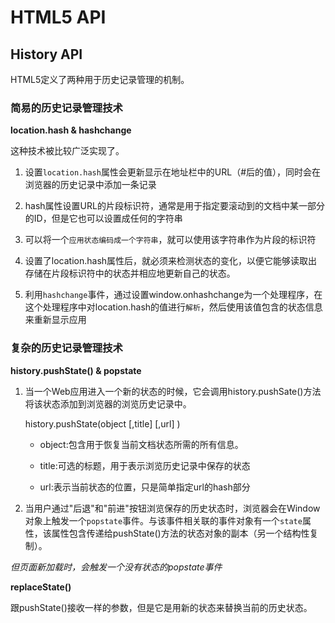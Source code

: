 # HTML5 API

## History API

HTML5定义了两种用于历史记录管理的机制。

### 简易的历史记录管理技术

**location.hash & hashchange**

这种技术被比较广泛实现了。

1. 设置`location.hash`属性会更新显示在地址栏中的URL（#后的值），同时会在浏览器的历史记录中添加一条记录

2. hash属性设置URL的片段标识符，通常是用于指定要滚动到的文档中某一部分的ID，但是它也可以设置成任何的字符串

3. 可以将一个`应用状态编码成一个字符串`，就可以使用该字符串作为片段的标识符

4. 设置了location.hash属性后，就必须来检测状态的变化，以便它能够读取出存储在片段标识符中的状态并相应地更新自己的状态。

5. 利用`hashchange`事件，通过设置window.onhashchange为一个处理程序，在这个处理程序中对location.hash的值进行`解析`，然后使用该值包含的状态信息来重新显示应用

### 复杂的历史记录管理技术

**history.pushState() & popstate**

1. 当一个Web应用进入一个新的状态的时候，它会调用history.pushSate()方法将该状态添加到浏览器的浏览历史记录中。

    history.pushState(object [,title] [,url] )

    * object:包含用于恢复当前文档状态所需的所有信息。

    * title:可选的标题，用于表示浏览历史记录中保存的状态

    * url:表示当前状态的位置，只是简单指定url的hash部分

2. 当用户通过"后退"和"前进"按钮浏览保存的历史状态时，浏览器会在Window对象上触发一个`popstate`事件。与该事件相关联的事件对象有一个`state`属性，该属性包含传递给pushState()方法的状态对象的副本（另一个结构性复制）。

*但页面新加载时，会触发一个没有状态的popstate事件*

**replaceState()**

跟pushState()接收一样的参数，但是它是用新的状态来替换当前的历史状态。




